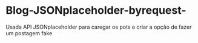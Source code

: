 # Blog-JSONplaceholder-byrequest-
Usada API JSONplaceholder para caregar os pots e criar a opção de fazer um postagem fake
